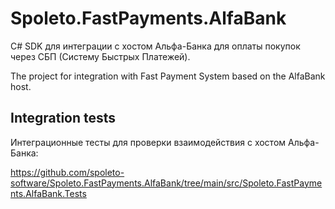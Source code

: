 # Spoleto.FastPayments.AlfaBank

C# SDK для интеграции с хостом Альфа-Банка для оплаты покупок через СБП (Систему Быстрых Платежей).

The project for integration with Fast Payment System based on the AlfaBank host.

## Integration tests

Интеграционные тесты для проверки взаимодействия с хостом Альфа-Банка:

https://github.com/spoleto-software/Spoleto.FastPayments.AlfaBank/tree/main/src/Spoleto.FastPayments.AlfaBank.Tests